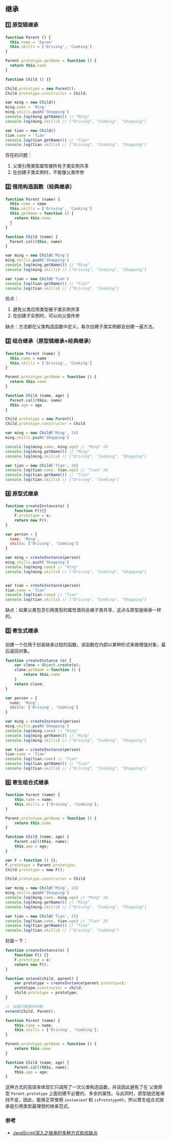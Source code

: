## 继承

### :one: 原型链继承

```javascript
function Parent () {
  this.name = 'Daren'
  this.skills = ['Driving', 'Cooking']
}

Parent.prototype.getName = function () {
  return this.name
}

function Child () {}

Child.prototype = new Parent();
Child.prototype.constructor = Child;

var ming = new Child()
ming.name = 'Ming'
ming.skills.push('Shopping')
console.log(ming.getName()) // "Ming"
console.log(ming.skills) // ["Driving", "Cooking", "Shopping"]

var tian = new Child()
tian.name = 'Tian'
console.log(tian.getName()) // "Tian"
console.log(tian.skills) // ["Driving", "Cooking", "Shopping"]
```

存在的问题：

1. 父类引用类型属性被所有子类实例共享
2. 在创建子类实例时，不能像父类传参

### :two: 借用构造函数（经典继承）

```javascript
function Parent (name) {
  this.name = name
  this.skills = ['Driving', 'Cooking']
  this.getName = function () {
    return this.name
  }
}

function Child (name) {
  Parent.call(this, name)
}

var ming = new Child('Ming')
ming.skills.push('Shopping')
console.log(ming.getName()) // "Ming"
console.log(ming.skills) // ["Driving", "Cooking", "Shopping"]

var tian = new Child('Tian')
console.log(tian.getName()) // "Tian"
console.log(tian.skills) // ["Driving", "Cooking"]
```

优点：  
1. 避免父类应用类型被子类实例共享  
2. 在创建子实例时，可以向父类传参

缺点：方法都在父类构造函数中定义，每次创建子类实例都会创建一遍方法。

### :three: 组合继承（原型链继承+经典继承）

```javascript
function Parent (name) {
  this.name = name
  this.skills = ['Driving', 'Cooking']
}

Parent.prototype.getName = function () {
  return this.name
}

function Child (name, age) {
  Parent.call(this, name)
  this.age = age
}

Child.prototype = new Parent()
Child.prototype.constructor = Child

var ming = new Child('Ming', 24)
ming.skills.push('Shopping')

console.log(ming.name, ming.age) // "Ming" 24
console.log(ming.getName()) // "Ming"
console.log(ming.skills) // ["Driving", "Cooking", "Shopping"]

var tian = new Child('Tian', 28) 
console.log(tian.name, tian.age) // "Tian" 24
console.log(tian.getName()) // "Tian"
console.log(tian.skills) // ["Driving", "Cooking"]
```

### :four: 原型式继承

```javascript
function createInstance(o) {
    function F(){}
    F.prototype = o;
    return new F();
}

var person = {
  name: 'Ming',
  skills: ['Driving', 'Cooking']
}

var ming = createInstance(person)
ming.skills.push('Shopping')
console.log(ming.name) // "Ming"
console.log(ming.skills) // ["Driving", "Cooking", "Shopping"]


var tian = createInstance(person)
tian.name = 'Tian'
console.log(tian.name) // "Tian"
console.log(tian.skills) // ["Driving", "Cooking", "Shopping"]
```

缺点：如果父类包含引用类型的属性值则会被子类共享，这点与原型链继承一样的。

###  :five: 寄生式继承

创建一个仅用于封装继承过程的函数，该函数在内部以某种形式来做增强对象，最后返回对象。

```javascript
function createInstance (o) {
    var clone = Object.create(o);
    clone.getName = function () {
        return this.name
    }
    return clone;
}

var person = {
  name: 'Ming',
  skills: ['Driving', 'Cooking']
}

var ming = createInstance(person)
ming.skills.push('Shopping')
console.log(ming.name) // "Ming"
console.log(ming.getName()) // "Ming"
console.log(ming.skills) // ["Driving", "Cooking", "Shopping"]

var tian = createInstance(person)
tian.name = 'Tian'
console.log(tian.name) // "Tian"
console.log(tian.getName()) // "Tian"
console.log(tian.skills) // ["Driving", "Cooking", "Shopping"]
```

### :six: 寄生组合式继承
```javascript
function Parent (name) {
    this.name = name;
    this.skills = ['Driving', 'Cooking'];
}

Parent.prototype.getName = function () {
    return this.name
}

function Child (name, age) {
    Parent.call(this, name);
    this.age = age;
}

var F = function () {};
F.prototype = Parent.prototype;
Child.prototype = new F();

Child.prototype.constructor = Child

var ming = new Child('Ming', 24)
ming.skills.push('Shopping')
console.log(ming.name, ming.age) // "Ming" 24
console.log(ming.getName()) // "Ming"
console.log(ming.skills) // ["Driving", "Cooking", "Shopping"]

var tian = new Child('Tian', 25)
console.log(tian.name, tian.age) // "Tian" 25
console.log(tian.getName()) // "Tian"
console.log(tian.skills) // ["Driving", "Cooking"]
```

封装一下：

```javascript
function createInstance(o) {
    function F() {}
    F.prototype = o;
    return new F();
}

function extend(child, parent) {
    var prototype = createInstance(parent.prototype);
    prototype.constructor = child;
    child.prototype = prototype;
}

// 当我们使用的时候：
extend(Child, Parent);

function Parent (name) {
    this.name = name;
    this.skills = ['Driving', 'Cooking'];
}

Parent.prototype.getName = function () {
    return this.name
}

function Child (name, age) {
    Parent.call(this, name);
    this.age = age;
}
```

这种方式的高效率体现它只调用了一次父类构造函数，并且因此避免了在 父类原型 `Parent.prototype` 上面创建不必要的、多余的属性。与此同时，原型链还能保持不变，因此，能够正常使用 `instanceof` 和 `isPrototypeOf`。所以寄生组合式继承是引用类型最理想的继承范式。

### 参考

- [JavaScript深入之继承的多种方式和优缺点](https://github.com/mqyqingfeng/Blog/issues/16)
